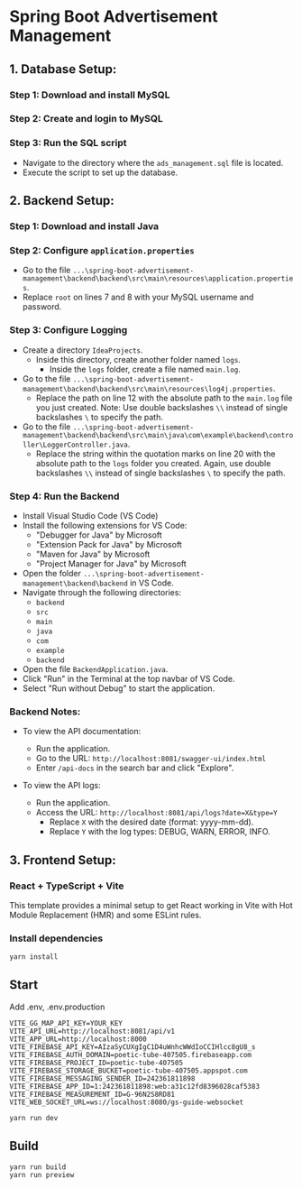 
# Spring Boot Advertisement Management

## 1. Database Setup:

### Step 1: Download and install MySQL

### Step 2: Create and login to MySQL

### Step 3: Run the SQL script
- Navigate to the directory where the `ads_management.sql` file is located.
- Execute the script to set up the database.

## 2. Backend Setup:

### Step 1: Download and install Java

### Step 2: Configure `application.properties`
- Go to the file `...\spring-boot-advertisement-management\backend\backend\src\main\resources\application.properties`.
- Replace `root` on lines 7 and 8 with your MySQL username and password.

### Step 3: Configure Logging
- Create a directory `IdeaProjects`.
  - Inside this directory, create another folder named `logs`.
    - Inside the `logs` folder, create a file named `main.log`.
- Go to the file `...\spring-boot-advertisement-management\backend\backend\src\main\resources\log4j.properties`.
  - Replace the path on line 12 with the absolute path to the `main.log` file you just created. Note: Use double backslashes `\\` instead of single backslashes `\` to specify the path.
- Go to the file `...\spring-boot-advertisement-management\backend\backend\src\main\java\com\example\backend\controller\LoggerController.java`.
  - Replace the string within the quotation marks on line 20 with the absolute path to the `logs` folder you created. Again, use double backslashes `\\` instead of single backslashes `\` to specify the path.

### Step 4: Run the Backend
- Install Visual Studio Code (VS Code)
- Install the following extensions for VS Code:
  - "Debugger for Java" by Microsoft
  - "Extension Pack for Java" by Microsoft
  - "Maven for Java" by Microsoft
  - "Project Manager for Java" by Microsoft
- Open the folder `...\spring-boot-advertisement-management\backend\backend` in VS Code.
- Navigate through the following directories:
  - `backend`
  - `src`
  - `main`
  - `java`
  - `com`
  - `example`
  - `backend`
- Open the file `BackendApplication.java`.
- Click "Run" in the Terminal at the top navbar of VS Code.
- Select "Run without Debug" to start the application.

### Backend Notes:
- To view the API documentation:
  - Run the application.
  - Go to the URL: `http://localhost:8081/swagger-ui/index.html`
  - Enter `/api-docs` in the search bar and click "Explore".

- To view the API logs:
  - Run the application.
  - Access the URL: `http://localhost:8081/api/logs?date=X&type=Y`
    - Replace `X` with the desired date (format: yyyy-mm-dd).
    - Replace `Y` with the log types: DEBUG, WARN, ERROR, INFO.

## 3. Frontend Setup:

### React + TypeScript + Vite

This template provides a minimal setup to get React working in Vite with Hot Module Replacement (HMR) and some ESLint rules.

### Install dependencies
```bash
yarn install
```
## Start

Add .env, .env.production

```
VITE_GG_MAP_API_KEY=YOUR_KEY
VITE_API_URL=http://localhost:8081/api/v1
VITE_APP_URL=http://localhost:8000
VITE_FIREBASE_API_KEY=AIzaSyCUXgIgC1D4uWnhcWWdIoCCIHlcc8gU8_s
VITE_FIREBASE_AUTH_DOMAIN=poetic-tube-407505.firebaseapp.com
VITE_FIREBASE_PROJECT_ID=poetic-tube-407505
VITE_FIREBASE_STORAGE_BUCKET=poetic-tube-407505.appspot.com
VITE_FIREBASE_MESSAGING_SENDER_ID=242361811898
VITE_FIREBASE_APP_ID=1:242361811898:web:a31c12fd8396028caf5383
VITE_FIREBASE_MEASUREMENT_ID=G-96N2S8RD81
VITE_WEB_SOCKET_URL=ws://localhost:8080/gs-guide-websocket
```

```bash
yarn run dev
```

## Build

```bash
yarn run build
yarn run preview
```

